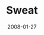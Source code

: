 ---
layout: message
category: message
series: "The Drive"
title: "Sweat"
date: 2008-01-27
audio-description: ""
audio: "http://s3.amazonaws.com/crossroadsaudiomessages/The_Drive_04_Sweat_01-27-08_Brian_Tome_webaudio.mp3"
audio-title: "Sweat"
audio-duration: "33&#58;44"
---